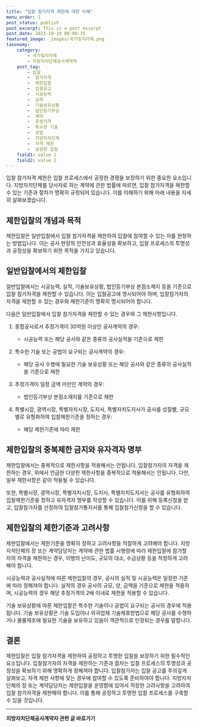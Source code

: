 ```yaml
---
title: "입찰 참가자격 제한에 대한 이해"
menu_order: 1
post_status: publish
post_excerpt: This is a post excerpt
post_date: 2023-10-19 08:00:35
featured_image: _images/국가및지자체.png
taxonomy:
    category:
        - 국가및지자체
        - 지방자치단체공사계약자
    post_tag:
        - 입찰
        -  참가자격
        -  제한입찰
        -  입찰공고
        -  시공능력
        -  실적
        -  기술보유상황
        -  법인등기부상
        -  계약
        -  추정가격
        -  특수한 기술
        -  공법
        -  지방자치단체
        -  자격 제한
        -  공정한 입찰
    field1: value 1
    field2: value 2
---
```



입찰 참가자격 제한은 입찰 프로세스에서 공정한 경쟁을 보장하기 위한 중요한 요소입니다. 지방자치단체를 당사자로 하는 계약에 관한 법률에 따르면, 입찰 참가자격을 제한할 수 있는 기준과 절차가 명확히 규정되어 있습니다. 이를 이해하기 위해 아래 내용을 자세히 살펴보겠습니다.

## 제한입찰의 개념과 목적

제한입찰은 일반입찰에서 입찰 참가자격을 제한하여 입찰에 참여할 수 있는 자를 한정하는 방법입니다. 이는 공사 현장의 안전성과 효율성을 확보하고, 입찰 프로세스의 투명성과 공정성을 확보하기 위한 목적을 가지고 있습니다.

## 일반입찰에서의 제한입찰

일반입찰에서는 시공능력, 실적, 기술보유상황, 법인등기부상 본점소재지 등을 기준으로 입찰 참가자격을 제한할 수 있습니다. 이는 입찰공고에 명시되어야 하며, 입찰참가자의 자격을 제한할 수 있는 경우와 제한기준이 명확히 명시되어야 합니다.

다음은 일반입찰에서 입찰 참가자격을 제한할 수 있는 경우와 그 제한사항입니다.

1. 종합공사로서 추정가격이 30억원 이상인 공사계약의 경우:
   - 시공능력 또는 해당 공사와 같은 종류의 공사실적을 기준으로 제한

2. 특수한 기술 또는 공법이 요구되는 공사계약의 경우:
   - 해당 공사 수행에 필요한 기술 보유상황 또는 해당 공사와 같은 종류의 공사실적을 기준으로 제한

3. 추정가격이 일정 금액 미만인 계약의 경우:
   - 법인등기부상 본점소재지를 기준으로 제한

4. 특별시장, 광역시장, 특별자치시장, 도지사, 특별자치도지사가 공사를 성질별, 규모별로 유형화하여 입찰제한기준을 정하는 경우:
   - 해당 제한기준에 따라 제한

## 제한입찰의 중복제한 금지와 유자격자 명부

제한입찰에서는 중복적으로 제한사항을 적용해서는 안됩니다. 입찰참가자의 자격을 제한하는 경우, 위에서 언급한 다양한 제한사항을 중복적으로 적용해서는 안됩니다. 다만, 일부 제한사항은 같이 적용될 수 있습니다.

또한, 특별시장, 광역시장, 특별자치시장, 도지사, 특별자치도지사는 공사를 유형화하여 입찰제한기준을 정하고 유자격자 명부를 작성할 수 있습니다. 이를 위해 등록신청을 받고, 입찰참가자를 선정하여 입찰참가통지서를 통해 입찰참가신청을 할 수 있습니다.

## 제한입찰의 제한기준과 고려사항

제한입찰에서는 제한기준을 명확히 정하고 고려사항을 적절하게 고려해야 합니다. 지방자치단체의 장 또는 계약담당자는 계약에 관한 법률 시행령에 따라 제한입찰에 참가할 자의 자격을 제한하는 경우, 이행의 난이도, 규모의 대소, 수급상황 등을 적정하게 고려해야 합니다.

시공능력과 공사실적에 따른 제한입찰의 경우, 공사의 실적 및 시공능력은 일정한 기준에 따라 정해져야 합니다. 실적의 경우 공사의 규모, 양, 금액을 기준으로 제한을 적용하며, 시공능력의 경우 해당 추정가격의 2배 이내로 제한을 적용할 수 있습니다.

기술 보유상황에 따른 제한입찰은 특수한 기술이나 공법이 요구되는 공사의 경우에 적용됩니다. 기술 보유상황은 기술 도입이나 외국업체 기술제휴방법으로 해당 공사를 수행하거나 물품제조에 필요한 기술을 보유하고 있음이 객관적으로 인정되는 경우를 말합니다.

## 결론

제한입찰은 입찰 참가자격을 제한하여 공정하고 투명한 입찰을 보장하기 위한 필수적인 요소입니다. 입찰참가자의 자격을 제한하는 기준과 절차는 입찰 프로세스의 투명성과 공정성을 확보하기 위해 명확하게 정해져야 합니다. 입찰참가자는 입찰 공고를 주의깊게 살펴보고, 자격 제한 사항에 맞는 경우에 참여할 수 있도록 준비하여야 합니다. 지방자치단체의 장 또는 계약담당자는 제한입찰을 운영함에 있어서 적정한 고려사항을 고려하여 입찰 참가자격을 제한해야 합니다. 이를 통해 공정하고 투명한 입찰 프로세스를 구축할 수 있을 것입니다.



<!-- wp:separator -->
<hr class="wp-block-separator has-alpha-channel-opacity"/>
<!-- /wp:separator -->

<!-- wp:group {"backgroundColor":"base","layout":{"type":"constrained"}} -->
<div class="wp-block-group has-base-background-color has-background"><!-- wp:paragraph {"align":"center","fontSize":"large"} -->
<p class="has-text-align-center has-large-font-size"><strong>지방자치단체공사계약자 관련 글 바로가기</strong></p>
<!-- /wp:paragraph -->


<!-- wp:latest-posts
{"categories":[{"id":7140,"count":19,"description":"","link":"https://uknowlaw.com/category/%ec%a7%80%eb%b0%a9%ec%9e%90%ec%b9%98%eb%8b%a8%ec%b2%b4%ea%b3%b5%ec%82%ac%ea%b3%84%ec%95%bd%ec%9e%90/","name":"지방자치단체공사계약자","slug":"지방자치단체공사계약자","taxonomy":"category","parent":0,"meta":[],"_links":{"self":[{"href":"https://uknowlaw.com/wp-json/wp/v2/categories/7140"}],"collection":[{"href":"https://uknowlaw.com/wp-json/wp/v2/categories"}],"about":[{"href":"https://uknowlaw.com/wp-json/wp/v2/taxonomies/category"}],"wp:post_type":[{"href":"https://uknowlaw.com/wp-json/wp/v2/posts?categories=7140"}],"curies":[{"name":"wp","href":"https://api.w.org/{rel}","templated":true}]}}],"postsToShow":100,"excerptLength":28,"postLayout":"grid","columns":2,"featuredImageAlign":"left","featuredImageSizeSlug":"large","fontSize":"medium"} /--></div>
<!-- /wp:group -->